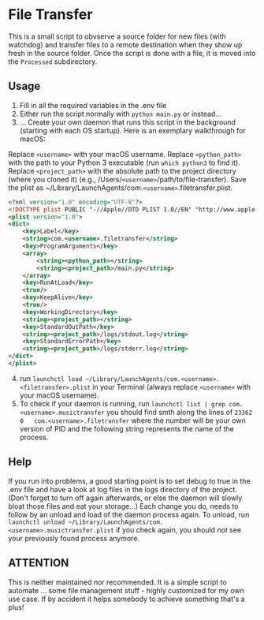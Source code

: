 # File Transfer
This is a small script to obvserve a source folder for new files (with watchdog) and transfer files to a remote destination when they show up fresh in the source folder. Once the script is done with a file, it is moved into the `Processed` subdirectory.

## Usage
1) Fill in all the required variables in the .env file
2) Either run the script normally with `python main.py` or instead...
3) ... Create your own daemon that runs this script in the background (starting with each OS startup). Here is an exemplary walkthrough for macOS: 

Replace `<username>` with your macOS username.
Replace `<python_path>` with the path to your Python 3 executable (run `which python3` to find it).
Replace `<project_path>` with the absolute path to the project directory (where you cloned it) (e.g., /Users/`<username>`/path/to/file-transfer).
Save the plist as ~/Library/LaunchAgents/com.`<username>`.filetransfer.plist.

```xml
<?xml version="1.0" encoding="UTF-8"?>
<!DOCTYPE plist PUBLIC "-//Apple//DTD PLIST 1.0//EN" "http://www.apple.com/DTDs/PropertyList-1.0.dtd">
<plist version="1.0">
<dict>
    <key>Label</key>
    <string>com.<username>.filetransfer</string>
    <key>ProgramArguments</key>
    <array>
        <string><python_path></string>
        <string><project_path>/main.py</string>
    </array>
    <key>RunAtLoad</key>
    <true/>
    <key>KeepAlive</key>
    <true/>
    <key>WorkingDirectory</key>
    <string><project_path></string>
    <key>StandardOutPath</key>
    <string><project_path>/logs/stdout.log</string>
    <key>StandardErrorPath</key>
    <string><project_path>/logs/stderr.log</string>
</dict>
</plist>
```

4) run `launchctl load ~/Library/LaunchAgents/com.<username>.<filetransfer>.plist` in your Terminal (always replace `<username>` with your macOS username).
5) To check if your daemon is running, run `launchctl list | grep com.<username>.musictransfer` you should find smth along the lines of `23362	0	com.<username>.filetransfer` where the number will be your own version of PID and the following string represents the name of the process.

## Help
If you run into problems, a good starting point is to set debug to true in the .env file and have a look at log files in the logs directory of the project.
(Don't forget to turn off again afterwards, or else the daemon will slowly bloat those files and eat your storage...)
Each change you do, needs to follow by an unload and load of the daemon process again. 
To unload, run `launchctl unload ~/Library/LaunchAgents/com.<username>.musictransfer.plist` if you check again, you should _not_ see your previously found process anymore. 

## ATTENTION
This is neither maintained nor recommended. It is a simple script to automate ... some file management stuff - highly customized for my own use case. If by accident it helps somebody to achieve something that's a plus!
